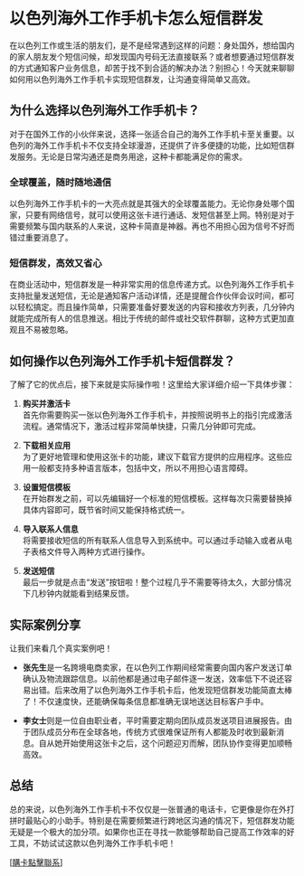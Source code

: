 # 以色列海外工作手机卡怎么短信群发

在以色列工作或生活的朋友们，是不是经常遇到这样的问题：身处国外，想给国内的家人朋友发个短信问候，却发现国内号码无法直接联系？或者想要通过短信群发的方式通知客户业务信息，却苦于找不到合适的解决办法？别担心！今天就来聊聊如何用以色列海外工作手机卡实现短信群发，让沟通变得简单又高效。

## 为什么选择以色列海外工作手机卡？

对于在国外工作的小伙伴来说，选择一张适合自己的海外工作手机卡至关重要。以色列的海外工作手机卡不仅支持全球漫游，还提供了许多便捷的功能，比如短信群发服务。无论是日常沟通还是商务用途，这种卡都能满足你的需求。

### 全球覆盖，随时随地通信

以色列海外工作手机卡的一大亮点就是其强大的全球覆盖能力。无论你身处哪个国家，只要有网络信号，就可以使用这张卡进行通话、发短信甚至上网。特别是对于需要频繁与国内联系的人来说，这种卡简直是神器。再也不用担心因为信号不好而错过重要消息了。

### 短信群发，高效又省心

在商业活动中，短信群发是一种非常实用的信息传递方式。以色列海外工作手机卡支持批量发送短信，无论是通知客户活动详情，还是提醒合作伙伴会议时间，都可以轻松搞定。而且操作简单，只需要准备好要发送的内容和接收方列表，几分钟内就能完成所有人的信息推送。相比于传统的邮件或社交软件群聊，这种方式更加直观且不易被忽略。

## 如何操作以色列海外工作手机卡短信群发？

了解了它的优点后，接下来就是实际操作啦！这里给大家详细介绍一下具体步骤：

1. **购买并激活卡**  
   首先你需要购买一张以色列海外工作手机卡，并按照说明书上的指引完成激活流程。通常情况下，激活过程非常简单快捷，只需几分钟即可完成。

2. **下载相关应用**  
   为了更好地管理和使用这张卡的功能，建议下载官方提供的应用程序。这些应用一般都支持多种语言版本，包括中文，所以不用担心语言障碍。

3. **设置短信模板**  
   在开始群发之前，可以先编辑好一个标准的短信模板。这样每次只需要替换掉具体内容即可，既节省时间又能保持格式统一。

4. **导入联系人信息**  
   将需要接收短信的所有联系人信息导入到系统中。可以通过手动输入或者从电子表格文件导入两种方式进行操作。

5. **发送短信**  
   最后一步就是点击“发送”按钮啦！整个过程几乎不需要等待太久，大部分情况下几秒钟内就能看到结果反馈。

## 实际案例分享

让我们来看几个真实案例吧！

- **张先生**是一名跨境电商卖家，在以色列工作期间经常需要向国内客户发送订单确认及物流跟踪信息。以前他都是通过电子邮件逐一发送，效率低下不说还容易出错。后来改用了以色列海外工作手机卡后，他发现短信群发功能简直太棒了！不仅速度快，还能确保每条信息都准确无误地送达目标客户手中。
  
- **李女士**则是一位自由职业者，平时需要定期向团队成员发送项目进展报告。由于团队成员分布在全球各地，传统方式很难保证所有人都能及时收到最新消息。自从她开始使用这张卡之后，这个问题迎刃而解，团队协作变得更加顺畅高效。

## 总结

总的来说，以色列海外工作手机卡不仅仅是一张普通的电话卡，它更像是你在外打拼时最贴心的小助手。特别是在需要频繁进行跨地区沟通的情况下，短信群发功能无疑是一个极大的加分项。如果你也正在寻找一款能够帮助自己提高工作效率的好工具，不妨试试这款以色列海外工作手机卡吧！

[[購卡點擊聯系](https://t.me/s/esim1088)]